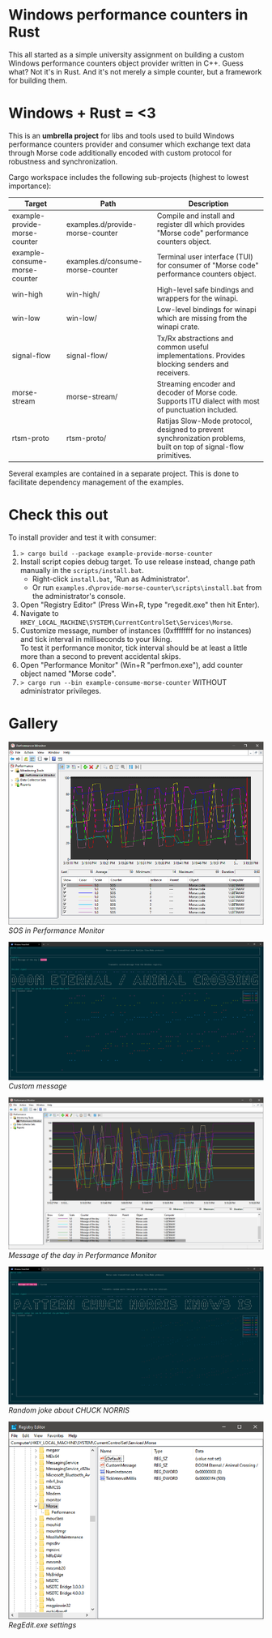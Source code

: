 # Windows performance counters in Rust

This all started as a simple university assignment on building a custom Windows
performance counters object provider written in C++. Guess what? Not it's in
Rust. And it's not merely a simple counter, but a framework for building them.

# Windows + Rust = <3

This is an __umbrella project__ for libs and tools used to build Windows
performance counters provider and consumer which exchange text data through
Morse code additionally encoded with custom protocol for robustness and
synchronization.

Cargo workspace includes the following sub-projects (highest to lowest importance):

| Target                        | Path                             | Description                                                                                                        |
|-------------------------------|----------------------------------|--------------------------------------------------------------------------------------------------------------------|
| example-provide-morse-counter | examples.d/provide-morse-counter | Compile and install and register dll which provides "Morse code" performance counters object.                      |
| example-consume-morse-counter | examples.d/consume-morse-counter | Terminal user interface (TUI) for consumer of "Morse code" performance counters object.                            |
| win-high                      | win-high/                        | High-level safe bindings and wrappers for the winapi.                                                              |
| win-low                       | win-low/                         | Low-level bindings for winapi which are missing from the winapi crate.                                             |
| signal-flow                   | signal-flow/                     | Tx/Rx abstractions and common useful implementations. Provides blocking senders and receivers.                     |
| morse-stream                  | morse-stream/                    | Streaming encoder and decoder of Morse code. Supports ITU dialect with most of punctuation included.               |
| rtsm-proto                    | rtsm-proto/                      |  Ratijas Slow-Mode protocol, designed to prevent synchronization problems, built on top of signal-flow primitives. |

Several examples are contained in a separate project. This is done to
facilitate dependency management of the examples.

# Check this out

To install provider and test it with consumer:

1. `> cargo build --package example-provide-morse-counter`
2. Install script copies debug target. To use release instead, change path
    manually in the `scripts/install.bat`.
    * Right-click `install.bat`, 'Run as Administrator'.
    * Or run `examples.d\provide-morse-counter\scripts\install.bat` from the
    administrator's console.
3. Open "Registry Editor" (Press Win+R, type "regedit.exe" then hit Enter).
4. Navigate to `HKEY_LOCAL_MACHINE\SYSTEM\CurrentControlSet\Services\Morse`.
5. Customize message, number of instances (0xffffffff for no instances) and
    tick interval in milliseconds to your liking.
    <br/>
    To test it performance monitor, tick interval should be at least a little
    more than a second to prevent accidental skips.
6. Open "Performance Monitor" (Win+R "perfmon.exe"), add counter object named
    "Morse code".
7. `> cargo run --bin example-consume-morse-counter` WITHOUT administrator
    privileges.

# Gallery

![SOS in Performance Monitor](./assets/SOS.png)<br/>
_SOS in Performance Monitor_

![Custom message in TUI](./assets/Custom.png)<br/>
_Custom message_

![Message of the day in Performance Monitor](./assets/MOTD.png)<br/>
_Message of the day in Performance Monitor_

![Random joke about CHUCK NORRIS](./assets/CHUCK_NORRIS.png)<br/>
_Random joke about CHUCK NORRIS_

![RegEdit.exe settings](./assets/regedit.png)<br/>
_RegEdit.exe settings_
